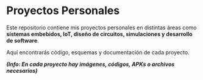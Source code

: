 # Proyectos Personales  

Este repositorio contiene mis proyectos personales en distintas áreas como **sistemas embebidos, IoT, diseño de circuitos, simulaciones y desarrollo de software**.  

Aquí encontrarás código, esquemas y documentación de cada proyecto.

_**(Info: En cada proyecto hay imágenes, códigos, APKs o archivos necesarios)**_
